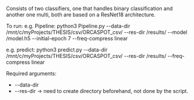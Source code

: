 Consists of two classifiers, one that handles binary classification and another one multi, both are based on a ResNet18 architecture.

To run:
e.g. Pipeline:
python3 Pipeline.py --data-dir /mnt/c/myProjects/THESIS/csv/ORCASPOT_csv/ --res-dir /results/ --model /model.h5 --initial-epoch 7 --freq-compress linear  

e.g. predict:
python3 predict.py --data-dir /mnt/c/myProjects/THESIS/csv/ORCASPOT_csv/ --res-dir /results/ --freq-compress linear

Required arguments:
- --data-dir 
- --res-dir -> need to create directory beforehand, not done by the script. 
